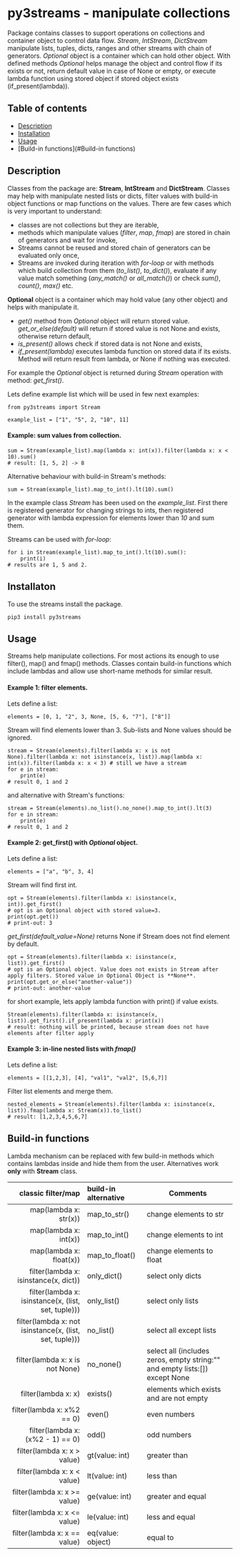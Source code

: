 # py3streams - manipulate collections

Package contains classes to support operations on collections and container object to control data flow.
*Stream*, *IntStream*, *DictStream* manipulate lists, tuples, dicts, ranges and other streams with chain of generators.
*Optional* object is a container which can hold other object. With defined methods *Optional* helps manage the object and control flow if its exists or not, return default value in case of None or empty, or execute lambda function using stored object if stored object exists (if_present(lambda)).

## Table of contents
* [Description](#Description)
* [Installation](#Installation)
* [Usage](#Usage)
* [Build-in functions](#Build-in functions)

## Description
Classes from the package are: **Stream**, **IntStream** and **DictStream**. Classes may help with manipulate nested lists or dicts, filter values with build-in object functions or map functions on the values. There are few cases which is very important to understand:
* classes are not collections but they are iterable,
* methods which manipulate values (*filter*, *map*, *fmap*) are stored in chain of generators and wait for invoke,
* Streams cannot be reused and stored chain of generators can be evaluated only once,
* Streams are invoked during iteration with *for-loop* or with methods which build collection from them (*to_list()*, *to_dict()*), evaluate if any value match something (*any_match()* or *all_match()*) or check *sum()*, *count()*, *max()* etc.

**Optional** object is a container which may hold value (any other object) and helps with manipulate it. 
* *get()* method from *Optional* object will return stored value. *get_or_else(default)* will return if stored value is not None and exists, otherwise return default,
* *is_present()* allows check if stored data is not None and exists,
* *if_present(lambda)* executes lambda function on stored data if its exists. Method will return result from lambda, or None if nothing was executed.

For example the *Optional* object is returned during *Stream* operation with method: *get_first()*.

Lets define example list which will be used in few next examples:
```
from py3streams import Stream

example_list = ["1", "5", 2, "10", 11]
```
#### Example: sum values from collection.
```
sum = Stream(example_list).map(lambda x: int(x)).filter(lambda x: x < 10).sum()
# result: [1, 5, 2] -> 8
```
Alternative behaviour with build-in Stream's methods:
```
sum = Stream(example_list).map_to_int().lt(10).sum()
```

In the example class *Stream* has been used on the *example_list*. First there is registered generator for changing strings to ints, then registered generator with lambda expression for elements lower than *10* and sum them.

Streams can be used with *for-loop*:
```
for i in Stream(example_list).map_to_int().lt(10).sum():
    print(i)
# results are 1, 5 and 2.
```

## Installaton
To use the streams install the package.
```
pip3 install py3streams
```

## Usage
Streams help manipulate collections. For most actions its enough to use filter(), map() and fmap() methods.
Classes contain build-in functions which include lambdas and allow use short-name methods for similar result.

#### Example 1: filter elements.

Lets define a list:
```
elements = [0, 1, "2", 3, None, [5, 6, "7"], ["8"]]
```
Stream will find elements lower than 3. Sub-lists and None values should be ignored.
```
stream = Stream(elements).filter(lambda x: x is not None).filter(lambda x: not isinstance(x, list)).map(lambda x: int(x)).filter(lambda x: x < 3) # still we have a stream 
for e in stream:
    print(e)
# result 0, 1 and 2
```
and alternative with Stream's functions:
```
stream = Stream(elements).no_list().no_none().map_to_int().lt(3)
for e in stream:
    print(e)
# result 0, 1 and 2
```

#### Example 2: get_first() with *Optional* object.

Lets define a list:
```
elements = ["a", "b", 3, 4]
```
Stream will find first int.
```
opt = Stream(elements).filter(lambda x: isinstance(x, int)).get_first()
# opt is an Optional object with stored value=3.
print(opt.get())
# print-out: 3
```
*get_first(default_value=None)* returns None if Stream does not find element by default.
```
opt = Stream(elements).filter(lambda x: isinstance(x, list)).get_first()
# opt is an Optional object. Value does not exists in Stream after apply filters. Stored value in Optional Object is **None**.
print(opt.get_or_else("another-value"))
# print-out: another-value
```
for short example, lets apply lambda function with print() if value exists.
```
Stream(elements).filter(lambda x: isinstance(x, list)).get_first().if_present(lambda x: print(x))
# result: nothing will be printed, because stream does not have elements after filter apply
```

#### Example 3: in-line nested lists with *fmap()*

Lets define a list:
```
elements = [[1,2,3], [4], "val1", "val2", [5,6,7]]
```
Filter list elements and merge them.
```
nested_elements = Stream(elements).filter(lambda x: isinstance(x, list)).fmap(lambda x: Stream(x)).to_list()
# result: [1,2,3,4,5,6,7]
```

## Build-in functions
Lambda mechanism can be replaced with few build-in methods which contains lambdas inside and hide them from the user.
Alternatives work **only** with **Stream** class.

| classic filter/map | build-in alternative | Comments |
|-------------------:|:---------------------|----------|
| map(lambda x: str(x))| map_to_str() | change elements to str |
| map(lambda x: int(x))| map_to_int() | change elements to int |
| map(lambda x: float(x)) | map_to_float() | change elements to float |
| filter(lambda x: isinstance(x, dict)) | only_dict() | select only dicts |
| filter(lambda x: isinstance(x, (list, set, tuple))) | only_list() | select only lists |
| filter(lambda x: not isinstance(x, (list, set, tuple)))| no_list() | select all except lists |
| filter(lambda x: x is not None) | no_none() | select all (includes zeros, empty string:"" and empty lists:[]) except None |
| filter(lambda x: x) | exists() | elements which exists and are not empty |
| filter(lambda x: x%2 == 0) | even() | even numbers |
| filter(lambda x: (x%2 - 1) == 0) | odd() | odd numbers |
| filter(lambda x: x > value) | gt(value: int) | greater than |
| filter(lambda x: x < value) | lt(value: int) | less than |
| filter(lambda x: x >= value) | ge(value: int) | greater and equal |
| filter(lambda x: x <= value) | le(value: int) | less and equal |
| filter(lambda x: x == value) | eq(value: object) | equal to | 

